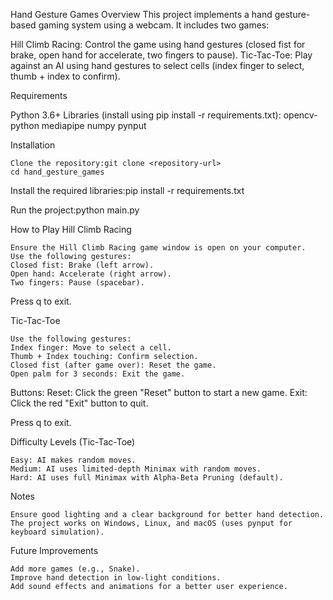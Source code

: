 Hand Gesture Games
Overview
This project implements a hand gesture-based gaming system using a webcam. It includes two games:

Hill Climb Racing: Control the game using hand gestures (closed fist for brake, open hand for accelerate, two fingers to pause).
Tic-Tac-Toe: Play against an AI using hand gestures to select cells (index finger to select, thumb + index to confirm).

Requirements

Python 3.6+
Libraries (install using pip install -r requirements.txt):
opencv-python
mediapipe
numpy
pynput

Installation

    Clone the repository:git clone <repository-url>
    cd hand_gesture_games

Install the required libraries:pip install -r requirements.txt

Run the project:python main.py

How to Play
Hill Climb Racing

    Ensure the Hill Climb Racing game window is open on your computer.
    Use the following gestures:
    Closed fist: Brake (left arrow).
    Open hand: Accelerate (right arrow).
    Two fingers: Pause (spacebar).

Press q to exit.

Tic-Tac-Toe

    Use the following gestures:
    Index finger: Move to select a cell.
    Thumb + Index touching: Confirm selection.
    Closed fist (after game over): Reset the game.
    Open palm for 3 seconds: Exit the game.

Buttons:
Reset: Click the green "Reset" button to start a new game.
Exit: Click the red "Exit" button to quit.

Press q to exit.

Difficulty Levels (Tic-Tac-Toe)

    Easy: AI makes random moves.
    Medium: AI uses limited-depth Minimax with random moves.
    Hard: AI uses full Minimax with Alpha-Beta Pruning (default).

Notes

    Ensure good lighting and a clear background for better hand detection.
    The project works on Windows, Linux, and macOS (uses pynput for keyboard simulation).

Future Improvements

    Add more games (e.g., Snake).
    Improve hand detection in low-light conditions.
    Add sound effects and animations for a better user experience.

